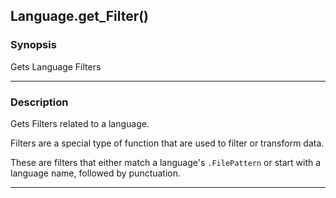 Language.get_Filter()
---------------------

### Synopsis
Gets Language Filters

---

### Description

Gets Filters related to a language.

Filters are a special type of function that are used to filter or transform data.    

These are filters that either match a language's `.FilePattern` or start with a language name, followed by punctuation.

---
